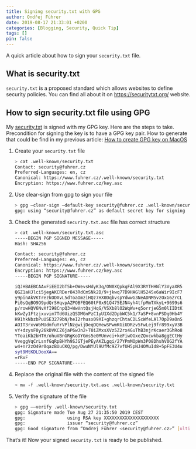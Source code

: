 ```yaml
---
title: Signing security.txt with GPG
author: Ondřej Führer
date: 2019-08-17 21:33:01 +0200
categories: [Blogging, Security, Quick Tip]
tags: []
pin: false
---
```

A quick article about how to sign your `security.txt` file.

## What is security.txt
`security.txt` is a proposed standard which allows websites to define security policies.
You can find all about it on <https://securitytxt.org/> website.

## How to sign security.txt file using GPG
My [security.txt](https://www.fuhrer.cz/.well-known/security.txt) is signed with my GPG key. 
Here are the steps to take. Precondition for signing the key is to have a GPG key pair. 
How to generate that could be find in my previous article: [How to create GPG key on MacOS]()

1. Create your `security.txt` file
    
    ```bash
    > cat .well-known/security.txt
    Contact: security@fuhrer.cz
    Preferred-Languages: en, cz
    Canonical: https://www.fuhrer.cz/.well-known/security.txt
    Encryption: https://www.fuhrer.cz/key.asc
    ```

2. Use clear-sign from gpg to sign your file

    ```bash
    > gpg —clear-sign —default-key security@fuhrer.cz .well-known/security.txt
    gpg: using “security@fuhrer.cz” as default secret key for signing 
    ```

3. Check the generated `security.txt.asc` file has correct structure

    ```bash
    > cat .well-known/security.txt.asc
    -----BEGIN PGP SIGNED MESSAGE-----
    Hash: SHA256
    
    Contact: security@fuhrer.cz
    Preferred-Languages: en, cz
    Canonical: https://www.fuhrer.cz/.well-known/security.txt
    Encryption: https://www.fuhrer.cz/key.asc
    -----BEGIN PGP SIGNATURE-----
    
    iQJHBAEBCAAxFiEEI2bT5b+OWevsHdyK3q/ON0XQpkgFAl9X3RYTHHNlY3VyaXR5
    QGZ1aHJlci5jegAKCRDer843RdCmSNk2D/9+jkwq77D9HAGlH524Sx6aWir9IcF7
    y9pinAkVKTrezkODXvL5dToaOmziHQz7HX0DqbvspYdwwG3NeADNM5vzOxG6ZrCL
    Pi0sQqBO9O9pdQrSHqvpAZPOBFEQ60tF0x91Q475EJN4yh4tfpMmTXkyL+9699s6
    p/rowHQV6NvXfI98CnpQ3+WwVntQsjHqG/VSXb8lO2WqWv+q5orrjeG5m0lIIDtK
    kKwZy1Ftzjxuvim7Td6UizQSDMGnPzC1yU1Xd2DpbWC5k1/7aSP+8vnPSDg0Hb4Y
    H91hkNbzbPuUSE3279bN/heI2rhusx09XI+ghzqrChtaCDLScWfeLAl7OpD9aOnS
    AOIT3rxvWoMUdmfuYrVPlNzgwijDeqOQHewSPwmKGiUDRzv5FwLej9fr899xyV3B
    vY+dzysF0y26kDVKCZ6jaP6wJn2+T0iZMxsXVz5Z2rx4GuThB3njrKcaer3GhRo8
    YToaiKb2bHTH/ohuVBnGRgKoDYGms5e0MUnvci+keFiwOGxeZQvcwkba8ggECtHy
    VveggVqCrLsnfGqRpBHYh9SJGTjePEyAKZLgqi/27YPmMOpWn3P08DhshV0G2fYA
    w4+nr2zO49r0qazBUuCKQ/pg/DwuNYUl9UfMc9Z7vfUH5pNJ4OMuId8+5pFE3U4u
    syt9MtKDLDooXA==
    =rRvF
    -----END PGP SIGNATURE-----
    ```

4. Replace the original file with the content of the signed file

    ```bash
    > mv -f .well-known/security.txt.asc .well-known/security.txt
    ```

5. Verify the signature of the file

    ```bash    
    > gpg ——verify .well-known/security.txt
    gpg: Signature made Tue Aug 27 21:35:50 2019 CEST
    gpg:                using RSA key XXXXXXXXXXXXXXXXXXXXX
    gpg:                issuer “security@fuhrer.cz”
    gpg: Good signature from “Ondrej Führer <security@fuhrer.cz>” [ultimate]
    ```

That’s it! Now your signed `security.txt` is ready to be published. 
